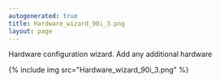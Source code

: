 ```yaml
---
autogenerated: true
title: Hardware_wizard_90i_3.png
layout: page
---
```


Hardware configuration wizard. Add any additional hardware

{% include img src="Hardware_wizard_90i_3.png" %}

